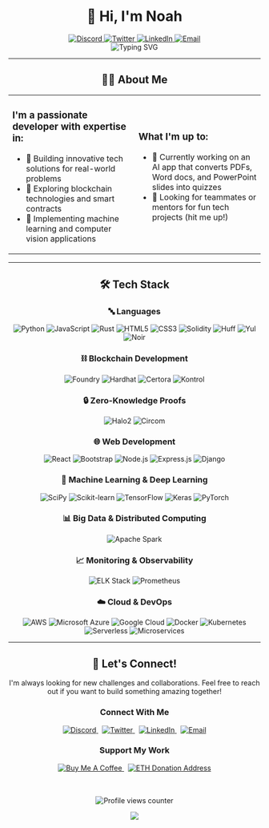# <div align="center">👋 Hi, I'm Noah</div>

<div align="center">
  
  <a href="https://discord.com">
    <img src="https://img.shields.io/badge/Discord-0xlegax-5865F2?style=for-the-badge&logo=discord&logoColor=white&logoWidth=20" alt="Discord" />
  </a>
  <a href="https://twitter.com/noah_favreau">
    <img src="https://img.shields.io/badge/Twitter-@noah__favreau-1DA1F2?style=for-the-badge&logo=twitter&logoColor=white&logoWidth=20" alt="Twitter" />
  </a>
  <a href="https://www.linkedin.com/in/noah-favreau-78a4a02a3">
    <img src="https://img.shields.io/badge/LinkedIn-Noah%20Favreau-0077B5?style=for-the-badge&logo=linkedin&logoColor=white&logoWidth=20" alt="LinkedIn" />
  </a>
  <a href="mailto:noahjamesfavreau@gmail.com">
    <img src="https://img.shields.io/badge/Email-noahjamesfavreau-D14836?style=for-the-badge&logo=gmail&logoColor=white&logoWidth=20" alt="Email" />
  </a>
  
</div>

<div align="center">
  <img src="https://readme-typing-svg.herokuapp.com?font=Fira+Code&color=58A6FF&size=24&center=true&vCenter=true&width=500&height=70&lines=Blockchain+Developer;Machine+Learning+Engineer;Full+Stack+Developer;Smart+Contract+Specialist" alt="Typing SVG" />
</div>

<hr>

## <div align="center">👨‍💻 About Me</div>

<div align="center">
  <table>
    <tr>
      <td width="50%">
        <h3>I'm a passionate developer with expertise in:</h3>
        <ul>
          <li>🚀 Building innovative tech solutions for real-world problems</li>
          <li>🔗 Exploring blockchain technologies and smart contracts</li>
          <li>🤖 Implementing machine learning and computer vision applications</li>
        </ul>
      </td>
      <td width="50%">
        <h3>What I'm up to:</h3>
        <ul>
          <li>🔭 Currently working on an AI app that converts PDFs, Word docs, and PowerPoint slides into quizzes</li>
          <li>🤝 Looking for teammates or mentors for fun tech projects (hit me up!)</li>
        </ul>
      </td>
    </tr>
  </table>
</div>

<hr>

## <div align="center">🛠️ Tech Stack</div>

### <div align="center">🔤 Languages</div>
<div align="center">
  <img src="https://img.shields.io/badge/Python-3776AB?style=for-the-badge&logo=python&logoColor=white" alt="Python" />
  <img src="https://img.shields.io/badge/JavaScript-F7DF1E?style=for-the-badge&logo=javascript&logoColor=black" alt="JavaScript" />
  <img src="https://img.shields.io/badge/Rust-000000?style=for-the-badge&logo=rust&logoColor=white" alt="Rust" />
  <img src="https://img.shields.io/badge/HTML5-E34F26?style=for-the-badge&logo=html5&logoColor=white" alt="HTML5" />
  <img src="https://img.shields.io/badge/CSS3-1572B6?style=for-the-badge&logo=css3&logoColor=white" alt="CSS3" />
  <img src="https://img.shields.io/badge/Solidity-363636?style=for-the-badge&logo=solidity&logoColor=white" alt="Solidity" />
  <img src="https://img.shields.io/badge/Huff-494949?style=for-the-badge&logo=ethereum&logoColor=white" alt="Huff" />
  <img src="https://img.shields.io/badge/Yul-272727?style=for-the-badge&logo=ethereum&logoColor=white" alt="Yul" />
  <img src="https://img.shields.io/badge/Noir-333333?style=for-the-badge&logoColor=white" alt="Noir" />
</div>

### <div align="center">⛓️ Blockchain Development</div>
<div align="center">
  <img src="https://img.shields.io/badge/Foundry-EF3A3A?style=for-the-badge&logo=ethereum&logoColor=white" alt="Foundry" />
  <img src="https://img.shields.io/badge/Hardhat-F3C614?style=for-the-badge&logo=ethereum&logoColor=black" alt="Hardhat" />
  <img src="https://img.shields.io/badge/Certora-000000?style=for-the-badge&logo=ethereum&logoColor=white" alt="Certora" />
  <img src="https://img.shields.io/badge/Kontrol-333333?style=for-the-badge&logo=ethereum&logoColor=white" alt="Kontrol" />
</div>

### <div align="center">🔒 Zero-Knowledge Proofs</div>
<div align="center">
  <img src="https://img.shields.io/badge/Halo2-222222?style=for-the-badge&logo=rust&logoColor=white" alt="Halo2" />
  <img src="https://img.shields.io/badge/Circom-0066FF?style=for-the-badge&logo=rust&logoColor=white" alt="Circom" />
</div>

### <div align="center">🌐 Web Development</div>
<div align="center">
  <img src="https://img.shields.io/badge/React-61DAFB?style=for-the-badge&logo=react&logoColor=black" alt="React" />
  <img src="https://img.shields.io/badge/Bootstrap-7952B3?style=for-the-badge&logo=bootstrap&logoColor=white" alt="Bootstrap" />
  <img src="https://img.shields.io/badge/Node.js-339933?style=for-the-badge&logo=node.js&logoColor=white" alt="Node.js" />
  <img src="https://img.shields.io/badge/Express.js-000000?style=for-the-badge&logo=express&logoColor=white" alt="Express.js" />
  <img src="https://img.shields.io/badge/Django-092E20?style=for-the-badge&logo=django&logoColor=white" alt="Django" />
</div>

### <div align="center">🧠 Machine Learning & Deep Learning</div>
<div align="center">
  <img src="https://img.shields.io/badge/SciPy-8CAAE6?style=for-the-badge&logo=scipy&logoColor=white" alt="SciPy" />
  <img src="https://img.shields.io/badge/Scikit--learn-F7931E?style=for-the-badge&logo=scikit-learn&logoColor=white" alt="Scikit-learn" />
  <img src="https://img.shields.io/badge/TensorFlow-FF6F00?style=for-the-badge&logo=tensorflow&logoColor=white" alt="TensorFlow" />
  <img src="https://img.shields.io/badge/Keras-D00000?style=for-the-badge&logo=keras&logoColor=white" alt="Keras" />
  <img src="https://img.shields.io/badge/PyTorch-EE4C2C?style=for-the-badge&logo=pytorch&logoColor=white" alt="PyTorch" />
</div>

### <div align="center">📊 Big Data & Distributed Computing</div>
<div align="center">
  <img src="https://img.shields.io/badge/Apache_Spark-E25A1C?style=for-the-badge&logo=apache-spark&logoColor=white" alt="Apache Spark" />
</div>

### <div align="center">📈 Monitoring & Observability</div>
<div align="center">
  <img src="https://img.shields.io/badge/ELK_Stack-005571?style=for-the-badge&logo=elastic&logoColor=white" alt="ELK Stack" />
  <img src="https://img.shields.io/badge/Prometheus-E6522C?style=for-the-badge&logo=prometheus&logoColor=white" alt="Prometheus" />
</div>

### <div align="center">☁️ Cloud & DevOps</div>
<div align="center">
  <img src="https://img.shields.io/badge/AWS-232F3E?style=for-the-badge&logo=amazon-aws&logoColor=white" alt="AWS" />
  <img src="https://img.shields.io/badge/Azure-0078D4?style=for-the-badge&logo=microsoft-azure&logoColor=white" alt="Microsoft Azure" />
  <img src="https://img.shields.io/badge/Google_Cloud-4285F4?style=for-the-badge&logo=google-cloud&logoColor=white" alt="Google Cloud" />
  <img src="https://img.shields.io/badge/Docker-2496ED?style=for-the-badge&logo=docker&logoColor=white" alt="Docker" />
  <img src="https://img.shields.io/badge/Kubernetes-326CE5?style=for-the-badge&logo=kubernetes&logoColor=white" alt="Kubernetes" />
  <img src="https://img.shields.io/badge/Serverless-FD5750?style=for-the-badge&logo=serverless&logoColor=white" alt="Serverless" />
  <img src="https://img.shields.io/badge/Microservices-FF6B6B?style=for-the-badge&logo=moleculer&logoColor=white" alt="Microservices" />
</div>

<hr>

## <div align="center">🤝 Let's Connect!</div>

<div align="center">
  <p>I'm always looking for new challenges and collaborations. Feel free to reach out if you want to build something amazing together!</p>
</div>

<div align="center">
  <h3>Connect With Me</h3>
  <a href="https://discord.com">
    <img src="https://img.shields.io/badge/Discord-0xlegax-5865F2?style=for-the-badge&logo=discord&logoColor=white" alt="Discord" />
  </a>
  &nbsp;
  <a href="https://twitter.com/noah_favreau">
    <img src="https://img.shields.io/badge/Twitter-@noah__favreau-1DA1F2?style=for-the-badge&logo=twitter&logoColor=white" alt="Twitter" />
  </a>
  &nbsp;
  <a href="https://www.linkedin.com/in/noah-favreau-78a4a02a3">
    <img src="https://img.shields.io/badge/LinkedIn-Noah%20Favreau-0077B5?style=for-the-badge&logo=linkedin&logoColor=white" alt="LinkedIn" />
  </a>
  &nbsp;
  <a href="mailto:noahjamesfavreau@gmail.com">
    <img src="https://img.shields.io/badge/Email-noahjamesfavreau-D14836?style=for-the-badge&logo=gmail&logoColor=white" alt="Email" />
  </a>
  
  <h3>Support My Work</h3>
  <a href="(https://buymeacoffee.com/noahfavreau)">
    <img src="https://img.shields.io/badge/Buy%20Me%20a%20Coffee-ffdd00?style=for-the-badge&logo=buy-me-a-coffee&logoColor=black" alt="Buy Me A Coffee" />
  </a>
  &nbsp;
  <a href="https://etherscan.io/address/0x1053C9c0FBD7ebBAa14b67f7C6869A5067c5f0B6">
    <img src="https://img.shields.io/badge/ETH-0x1053C9c0FBD7ebBAa14b67f7C6869A5067c5f0B6-1C1C1C?style=for-the-badge&logo=ethereum&logoColor=8A92B2" alt="ETH Donation Address" />
  </a>
  
  <br><br>
  <img src="https://komarev.com/ghpvc/?username=0xlegax&style=for-the-badge&color=blue" alt="Profile views counter"/>
</div>

<!-- Footer -->
<div align="center">
  <img src="https://capsule-render.vercel.app/api?type=waving&color=gradient&height=120&section=footer&fontSize=90" />
</div>
